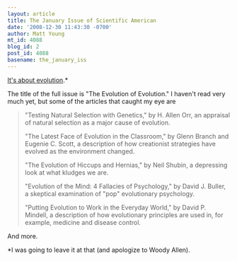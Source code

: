 ```yaml
---
layout: article
title: The January Issue of Scientific American
date: '2008-12-30 11:43:30 -0700'
author: Matt Young
mt_id: 4088
blog_id: 2
post_id: 4088
basename: the_january_iss
---
```

[It's about evolution](http://www.sciam.com/sciammag/).\*

The title  of the full issue is "The Evolution of Evolution."  I haven't read very much yet, but some of the articles that caught my eye are

> "Testing Natural Selection with Genetics," by H. Allen Orr, an appraisal of natural selection as a major cause of evolution.
> 
> "The Latest Face of Evolution in the Classroom," by Glenn Branch and Eugenie C. Scott, a description of how creationist strategies have evolved as the environment changed.
> 
> "The Evolution of Hiccups and Hernias," by Neil Shubin, a depressing look at what kludges we are.
> 
> "Evolution of the Mind: 4 Fallacies of Psychology," by David J. Buller, a skeptical examination of "pop" evolutionary psychology.
> 
> "Putting Evolution to Work in the Everyday World," by David P. Mindell, a description of how evolutionary principles are used in, for example, medicine and disease control.

And more.

\*I was going to leave it at that (and apologize to Woody Allen).

